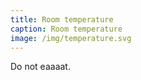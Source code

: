 ```yaml
---
title: Room temperature
caption: Room temperature
image: /img/temperature.svg
---
```


Do not eaaaat.